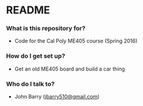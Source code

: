 # README #

### What is this repository for? ###

* Code for the Cal Poly ME405 course (Spring 2016)

### How do I get set up? ###

* Get an old ME405 board and build a car thing

### Who do I talk to? ###

* John Barry (jbarry510@gmail.com)